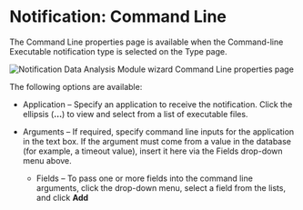 # Notification: Command Line

The Command Line properties page is available when the Command-line Executable notification type is
selected on the Type page.

![Notification Data Analysis Module wizard Command Line properties page](/img/versioned_docs/accessanalyzer_11.6/accessanalyzer/admin/analysis/notification/commandline.webp)

The following options are available:

- Application – Specify an application to receive the notification. Click the ellipsis (**…**) to
  view and select from a list of executable files.
- Arguments – If required, specify command line inputs for the application in the text box. If the
  argument must come from a value in the database (for example, a timeout value), insert it here via
  the Fields drop-down menu above.

    - Fields – To pass one or more fields into the command line arguments, click the drop-down menu,
      select a field from the lists, and click **Add**
